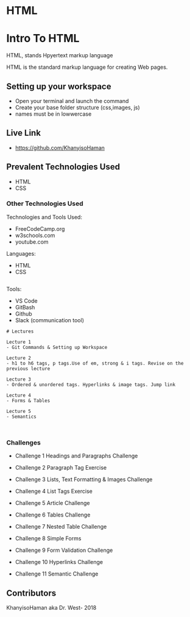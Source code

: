 # HTML

# Intro To HTML

HTML, stands Hpyertext markup language

HTML is the standard markup language for creating Web pages.

## Setting up your workspace

- Open your terminal and launch the command
- Create your base folder structure (css,images, js)
- names must be in lowwercase

## Live Link
- https://github.com/KhanyisoHaman

## Prevalent Technologies Used

 - HTML
 - CSS


### Other Technologies Used

Technologies and Tools Used:

  - FreeCodeCamp.org
  - w3schools.com
  - youtube.com

Languages:

- HTML
- CSS

```
```
Tools:

- VS Code
- GitBash
- Github
- Slack (communication tool)

```
# Lectures

Lecture 1
- Git Commands & Setting up Workspace

Lecture 2
- h1 to h6 tags, p tags.Use of em, strong & i tags. Revise on the previous lecture

Lecture 3
- Ordered & unordered tags. Hyperlinks & image tags. Jump link

Lecture 4
- Forms & Tables

Lecture 5
- Semantics



```
### Challenges
- Challenge 1 Headings and Paragraphs Challenge

- Challenge 2 
  Paragraph Tag Exercise

- Challenge 3 
  Lists, Text Formatting & Images Challenge

- Challenge 4 
  List Tags Exercise

- Challenge 5 
  Article Challenge

- Challenge 6 
  Tables Challenge

- Challenge 7 
  Nested Table Challenge

- Challenge 8 
  Simple Forms

- Challenge 9 
  Form Validation Challenge

- Challenge 10 
  Hyperlinks Challenge

- Challenge 11 
  Semantic Challenge


## Contributors

KhanyisoHaman aka Dr. West- 2018
